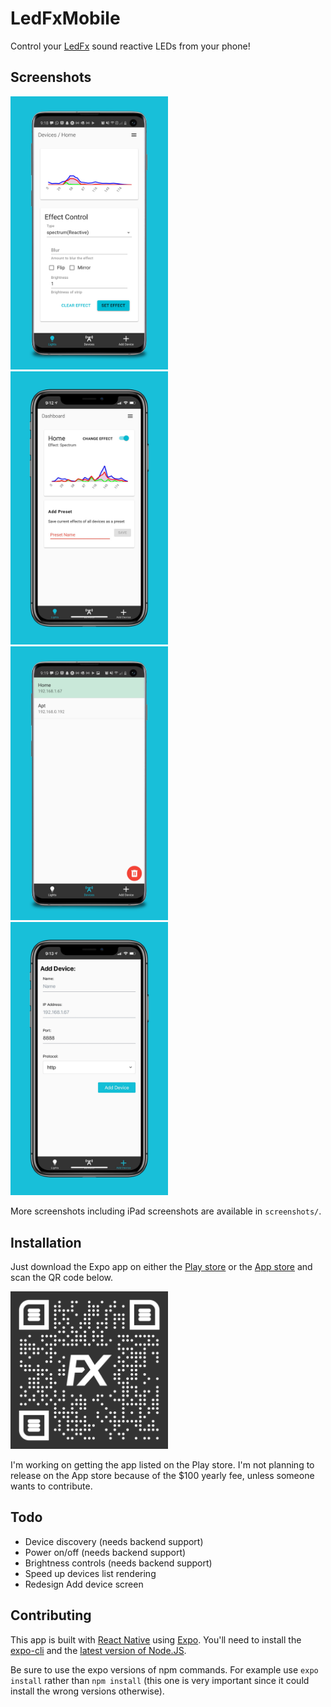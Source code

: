 # LedFxMobile

Control your [LedFx](https://github.com/LedFx/LedFx) sound reactive LEDs from your phone!

## Screenshots

<!-- ![](./screenshots/SP-S10-Lights.png) -->
<img src="./screenshots/SP-S10-Lights.png" width="50%">
<img src="./screenshots/SP-iPhone-Lights.png" width="50%">
<img src="./screenshots/SP-S10-Devices.png" width="50%">
<img src="./screenshots/SP-iPhone-Add.png" width="50%">

More screenshots including iPad screenshots are available in `screenshots/`.

## Installation

Just download the Expo app on either the [Play store](https://play.google.com/store/apps/details?id=host.exp.exponent&hl=en_US&gl=US) or the [App store](https://apps.apple.com/us/app/expo-client/id982107779) and scan the QR code below. 

<img src="./assets/qr-code.svg" width="50%">

I'm working on getting the app listed on the Play store. I'm not planning to release on the App store because of the $100 yearly fee, unless someone wants to contribute. 

## Todo

- Device discovery (needs backend support)
- Power on/off (needs backend support)
- Brightness controls (needs backend support)
- Speed up devices list rendering
- Redesign Add device screen

## Contributing

This app is built with [React Native](https://reactnative.dev/) using [Expo](https://expo.io/). You'll need to install the [expo-cli](https://docs.expo.io/get-started/installation/) and the [latest version of Node.JS](https://nodejs.org/en/). 

Be sure to use the expo versions of npm commands. For example use `expo install` rather than `npm install` (this one is very important since it could install the wrong versions otherwise). 
